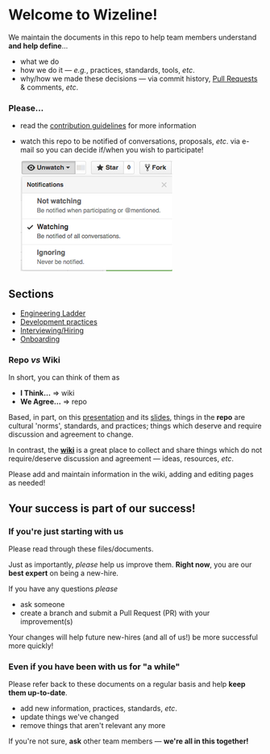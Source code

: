 # Welcome to Wizeline!

We maintain the documents in this repo to help team members understand
**and help define**...

- what we do
- how we do it &mdash; _e.g._, practices, standards, tools, _etc_.
- why/how we made these decisions &mdash; via commit history,
[Pull Requests](https://github.com/wizeline/wize-docs/pulls) & comments, _etc_.

### Please...

- read the [contribution guidelines](CONTRIBUTING.md) for more information
- watch this repo to be notified of conversations, proposals, _etc_.
via e-mail so you can decide if/when you wish to participate!

  ![watch this repo](images/watch-repo.png)

## Sections

- [Engineering Ladder](engineering-ladder/README.md)
- [Development practices](development/README.md)
- [Interviewing/Hiring](interview-process/README.md)
- [Onboarding](onboarding.md)

### Repo _vs_ Wiki

In short, you can think of them as

- **I Think&hellip;** &rArr; wiki
- **We Agree&hellip;** &rArr; repo

Based, in part, on this
[presentation](https://www.youtube.com/watch?v=YIpNpptGX6Q)
and its
[slides](https://speakerdeck.com/rkbodenner/changing-the-laws-of-engineering-with-github-pull-requests-velocity-santa-clara-2015),
things in the **repo** are cultural 'norms', standards, and practices;
things which deserve and require discussion and agreement to change.

In contrast, the [**wiki**](https://github.com/wizeservices/wize-docs/wiki)
is a great place to collect and share things which do not require/deserve
discussion and agreement &mdash; ideas, resources, _etc_.

Please add and maintain information in the wiki, adding and editing pages as
needed!

## Your success is part of our success!

### If you're just starting with us

Please read through these files/documents.

Just as importantly, *please* help us improve them. **Right now**, you are
our **best expert** on being a new-hire.

If you have any questions *please*
- ask someone
- create a branch and submit a Pull Request (PR) with your improvement(s)

Your changes will help future new-hires (and all of us!) be more successful
more quickly!

### Even if you have been with us for "a while"

Please refer back to these documents on a regular basis and help
**keep them up-to-date**.
- add new information, practices, standards, _etc_.
- update things we've changed
- remove things that aren't relevant any more

If you're not sure, **ask** other team members &mdash;
**we're all in this together!**
